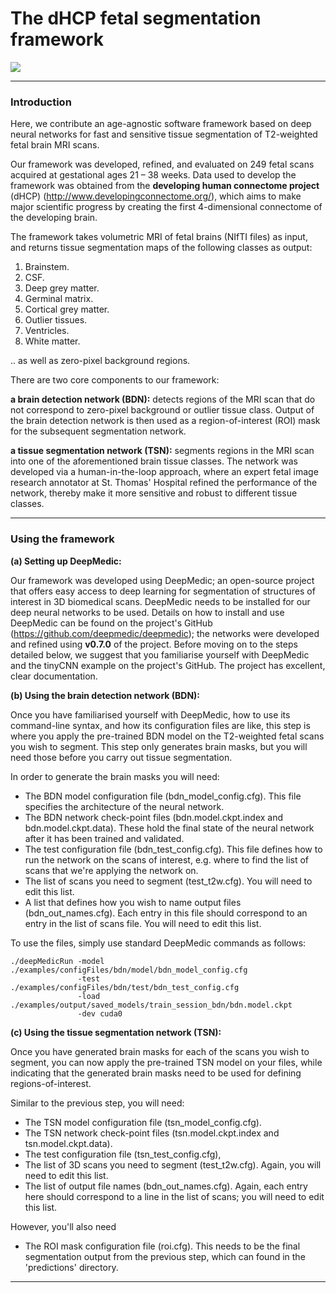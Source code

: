 # The dHCP fetal segmentation framework

![](https://github.com/afetit/dhcp-fetal-segmentation-tool/blob/master/documentation/for-github.png)

---
### **Introduction**


Here, we contribute an age-agnostic software framework based
on deep neural networks for fast and sensitive tissue 
segmentation of T2-weighted fetal brain MRI scans. 

Our framework was developed, refined,
and evaluated on 249 fetal scans acquired at gestational ages 21 – 38 weeks. Data used to develop the framework was obtained from the **developing human connectome project** 
(dHCP) (http://www.developingconnectome.org/), which aims to make major scientific progress by creating the first 4-dimensional connectome of the developing brain.


The framework takes volumetric MRI of fetal brains (NIfTI files) as input, 
and returns tissue segmentation maps of the following classes as output:
1. Brainstem.
2. CSF.
3. Deep grey matter.
4. Germinal matrix.
5. Cortical grey matter.
6. Outlier tissues.
7. Ventricles.
8. White matter.

.. as well as zero-pixel background regions.


There are two core components to 
our framework:

**a brain detection network (BDN):** detects regions of the MRI scan that do not correspond to zero-pixel background or outlier 
tissue class. Output of the brain detection network is then used as a region-of-interest (ROI) mask for the subsequent segmentation network.

**a tissue segmentation network (TSN):** segments regions in the MRI scan into one of the aforementioned brain tissue classes.
The network was developed via a human-in-the-loop approach, where an expert fetal image research annotator at 
St. Thomas' Hospital refined the performance of the network, thereby make it more sensitive and robust to different tissue classes. 



---
### Using the framework


**(a) Setting up DeepMedic:**

Our framework was developed using DeepMedic; an open-source project that offers easy access to deep learning for segmentation of structures of interest in 3D biomedical scans.
DeepMedic needs to be installed for our deep neural networks to be used. Details on how to install and use DeepMedic can be found on 
the project's GitHub (https://github.com/deepmedic/deepmedic); the networks were developed and refined using **v0.7.0** of the project. Before moving on to the steps detailed below, we suggest that you familiarise yourself with DeepMedic and the tinyCNN example on the project's GitHub. The project has excellent, clear documentation. 

**(b) Using the brain detection network (BDN):** 

Once you have familiarised yourself with DeepMedic, how to use its command-line syntax, and how its configuration files are like, this step is where you apply the pre-trained BDN model on the T2-weighted fetal scans you wish to segment. This step only generates brain masks, but you will need those before you carry out tissue segmentation. 

In order to generate the brain masks you will need:
- The BDN model configuration file (bdn_model_config.cfg). This file specifies the architecture of the neural network.
- The BDN network check-point files (bdn.model.ckpt.index and bdn.model.ckpt.data). These hold the final state of the neural network after it has been trained and validated. 
- The test configuration file (bdn_test_config.cfg). This file defines how to run the network on the scans of interest, e.g. where to find the list of scans that we're applying the network on.
- The list of scans you need to segment (test_t2w.cfg). You will need to edit this list.
- A list that defines how you wish to name output files (bdn_out_names.cfg). Each entry in this file should correspond to an entry in the list of scans file. You will need to edit this list. 

To use the files, simply use standard DeepMedic commands as follows:
```
./deepMedicRun -model ./examples/configFiles/bdn/model/bdn_model_config.cfg 
               -test ./examples/configFiles/bdn/test/bdn_test_config.cfg 
               -load  ./examples/output/saved_models/train_session_bdn/bdn.model.ckpt
               -dev cuda0
```

**(c) Using the tissue segmentation network (TSN):** 

Once you have generated brain masks for each of the scans you wish to segment, you can now apply the pre-trained TSN model on your files, while indicating that the generated brain masks need to be used for defining regions-of-interest.  

Similar to the previous step, you will need:
- The TSN model configuration file (tsn_model_config.cfg).
- The TSN network check-point files (tsn.model.ckpt.index and tsn.model.ckpt.data).
- The test configuration file (tsn_test_config.cfg), 
- The list of 3D scans you need to segment (test_t2w.cfg). Again, you will need to edit this list.
- The list of output file names (bdn_out_names.cfg). Again, each entry here should correspond to a line in the list of scans; you will need to edit this list. 

However, you'll also need 
- The ROI mask configuration file (roi.cfg). This needs to be the final segmentation
output from the previous step, which can found in the 'predictions' directory. 

---


